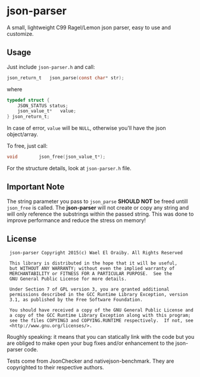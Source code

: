 # json-parser

A small, lightweight C99 Ragel/Lemon json parser, easy to use and customize.

Usage
-----
Just include ```json-parser.h``` and call:

```C
json_return_t	json_parse(const char* str);
```
where
```C
typedef struct {
	JSON_STATUS	status;
	json_value_t*	value;
} json_return_t;
```

In case of error, ```value``` will be ```NULL```, otherwise you'll have the json object/array.

To free, just call:
```C
void		json_free(json_value_t*);
```

For the structure details, look at ```json-parser.h``` file.

Important Note
--------------
The string parameter you pass to ```json_parse``` **SHOULD NOT** be freed untill ```json_free``` is called. The **json-parser** will not create or copy any string and will only reference the substrings within the passed string. This was done to improve performance and reduce the stress on memory!

License
-------
```
 json-parser Copyright 2015(c) Wael El Oraiby. All Rights Reserved

 This library is distributed in the hope that it will be useful,
 but WITHOUT ANY WARRANTY; without even the implied warranty of
 MERCHANTABILITY or FITNESS FOR A PARTICULAR PURPOSE.  See the
 GNU General Public License for more details.

 Under Section 7 of GPL version 3, you are granted additional
 permissions described in the GCC Runtime Library Exception, version
 3.1, as published by the Free Software Foundation.

 You should have received a copy of the GNU General Public License and
 a copy of the GCC Runtime Library Exception along with this program;
 see the files COPYING3 and COPYING.RUNTIME respectively.  If not, see
 <http://www.gnu.org/licenses/>.
```

Roughly speaking: it means that you can statically link with the code but you are obliged to make open your bug fixes and/or enhancement to the json-parser code.

Tests come from JsonChecker and nativejson-benchmark. They are copyrighted to their respective authors.

